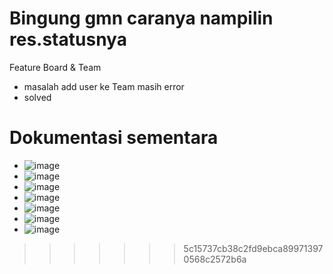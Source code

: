 Bingung gmn caranya nampilin res.statusnya
=======
Feature Board & Team

- masalah add user ke Team masih error
- solved


Dokumentasi sementara
=======
- ![image](/uploads/b5e7b2e2ac0e8dca7146437b51867f3b/image.png)
- ![image](/uploads/f4500d97ca4a722348eec90b404d6353/image.png)
- ![image](/uploads/9f52413e173ab006e81b5570c04cbf5f/image.png)
- ![image](/uploads/63faf4cfb6a03a12476bf195a6a5c6f9/image.png)
- ![image](/uploads/dcc6c9ef695aec2007c5c7a5454d6963/image.png)
- ![image](/uploads/1d451b21e688937c166fbc8e19007cc8/image.png)
- ![image](/uploads/034c6c4ed4dcb127af73f33da8794229/image.png)

>>>>>>> 5c15737cb38c2fd9ebca899713970568c2572b6a
